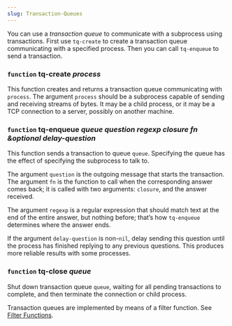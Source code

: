 ```yaml
---
slug: Transaction-Queues
---
```


You can use a *transaction queue* to communicate with a subprocess using transactions. First use `tq-create` to create a transaction queue communicating with a specified process. Then you can call `tq-enqueue` to send a transaction.

### <span className="tag function">`function`</span> **tq-create** *process*

This function creates and returns a transaction queue communicating with `process`. The argument `process` should be a subprocess capable of sending and receiving streams of bytes. It may be a child process, or it may be a TCP connection to a server, possibly on another machine.

### <span className="tag function">`function`</span> **tq-enqueue** *queue question regexp closure fn \&optional delay-question*

This function sends a transaction to queue `queue`. Specifying the queue has the effect of specifying the subprocess to talk to.

The argument `question` is the outgoing message that starts the transaction. The argument `fn` is the function to call when the corresponding answer comes back; it is called with two arguments: `closure`, and the answer received.

The argument `regexp` is a regular expression that should match text at the end of the entire answer, but nothing before; that’s how `tq-enqueue` determines where the answer ends.

If the argument `delay-question` is non-`nil`, delay sending this question until the process has finished replying to any previous questions. This produces more reliable results with some processes.

### <span className="tag function">`function`</span> **tq-close** *queue*

Shut down transaction queue `queue`, waiting for all pending transactions to complete, and then terminate the connection or child process.

Transaction queues are implemented by means of a filter function. See [Filter Functions](Filter-Functions).
